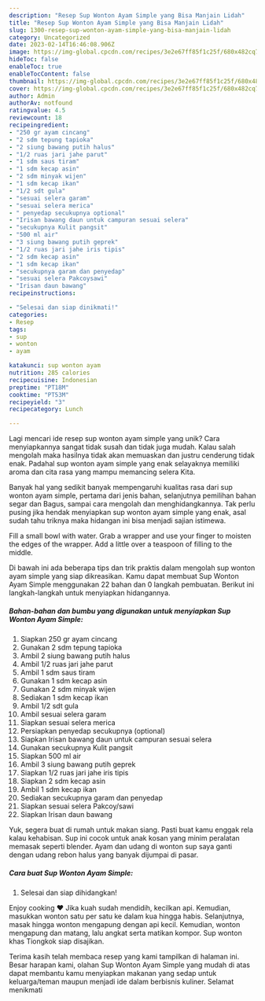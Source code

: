 ```yaml
---
description: "Resep Sup Wonton Ayam Simple yang Bisa Manjain Lidah"
title: "Resep Sup Wonton Ayam Simple yang Bisa Manjain Lidah"
slug: 1300-resep-sup-wonton-ayam-simple-yang-bisa-manjain-lidah
category: Uncategorized
date: 2023-02-14T16:46:08.906Z
image: https://img-global.cpcdn.com/recipes/3e2e67ff85f1c25f/680x482cq70/sup-wonton-ayam-simple-foto-resep-utama.jpg
hideToc: false
enableToc: true
enableTocContent: false
thumbnail: https://img-global.cpcdn.com/recipes/3e2e67ff85f1c25f/680x482cq70/sup-wonton-ayam-simple-foto-resep-utama.jpg
cover: https://img-global.cpcdn.com/recipes/3e2e67ff85f1c25f/680x482cq70/sup-wonton-ayam-simple-foto-resep-utama.jpg
author: Admin
authorAv: notfound
ratingvalue: 4.5
reviewcount: 18
recipeingredient:
- "250 gr ayam cincang"
- "2 sdm tepung tapioka"
- "2 siung bawang putih halus"
- "1/2 ruas jari jahe parut"
- "1 sdm saus tiram"
- "1 sdm kecap asin"
- "2 sdm minyak wijen"
- "1 sdm kecap ikan"
- "1/2 sdt gula"
- "sesuai selera garam"
- "sesuai selera merica"
- " penyedap secukupnya optional"
- "Irisan bawang daun untuk campuran sesuai selera"
- "secukupnya Kulit pangsit"
- "500 ml air"
- "3 siung bawang putih geprek"
- "1/2 ruas jari jahe iris tipis"
- "2 sdm kecap asin"
- "1 sdm kecap ikan"
- "secukupnya garam dan penyedap"
- "sesuai selera Pakcoysawi"
- "Irisan daun bawang"
recipeinstructions:

- "Selesai dan siap dinikmati!"
categories:
- Resep
tags:
- sup
- wonton
- ayam

katakunci: sup wonton ayam 
nutrition: 285 calories
recipecuisine: Indonesian
preptime: "PT18M"
cooktime: "PT53M"
recipeyield: "3"
recipecategory: Lunch

---
```





Lagi mencari ide resep sup wonton ayam simple yang unik? Cara menyiapkannya sangat tidak susah dan tidak juga mudah. Kalau salah mengolah maka hasilnya tidak akan memuaskan dan justru cenderung tidak enak. Padahal sup wonton ayam simple yang enak selayaknya memiliki aroma dan cita rasa yang mampu memancing selera Kita.





Banyak hal yang sedikit banyak mempengaruhi kualitas rasa dari sup wonton ayam simple, pertama dari jenis bahan, selanjutnya pemilihan bahan segar dan Bagus, sampai cara mengolah dan menghidangkannya. Tak perlu pusing jika hendak menyiapkan sup wonton ayam simple yang enak,      asal sudah tahu triknya maka hidangan ini bisa menjadi sajian istimewa.














Fill a small bowl with water. Grab a wrapper and use your finger to moisten the edges of the wrapper. Add a little over a teaspoon of filling to the middle.






Di bawah ini ada beberapa tips dan trik praktis dalam mengolah sup wonton ayam simple yang siap dikreasikan. Kamu dapat membuat Sup Wonton Ayam Simple menggunakan 22 bahan dan 0 langkah pembuatan. Berikut ini langkah-langkah untuk menyiapkan hidangannya.

<!--inarticleads1-->

##### Bahan-bahan dan bumbu yang digunakan untuk menyiapkan Sup Wonton Ayam Simple:

1. Siapkan 250 gr ayam cincang
1. Gunakan 2 sdm tepung tapioka
1. Ambil 2 siung bawang putih halus
1. Ambil 1/2 ruas jari jahe parut
1. Ambil 1 sdm saus tiram
1. Gunakan 1 sdm kecap asin
1. Gunakan 2 sdm minyak wijen
1. Sediakan 1 sdm kecap ikan
1. Ambil 1/2 sdt gula
1. Ambil sesuai selera garam
1. Siapkan sesuai selera merica
1. Persiapkan  penyedap secukupnya (optional)
1. Siapkan Irisan bawang daun untuk campuran sesuai selera
1. Gunakan secukupnya Kulit pangsit
1. Siapkan 500 ml air
1. Ambil 3 siung bawang putih geprek
1. Siapkan 1/2 ruas jari jahe iris tipis
1. Siapkan 2 sdm kecap asin
1. Ambil 1 sdm kecap ikan
1. Sediakan secukupnya garam dan penyedap
1. Siapkan sesuai selera Pakcoy/sawi
1. Siapkan Irisan daun bawang


Yuk, segera buat di rumah untuk makan siang. Pasti buat kamu enggak rela kalau kehabisan. Sup ini cocok untuk anak kosan yang minim peralatan memasak seperti blender. Ayam dan udang di wonton sup saya ganti dengan udang rebon halus yang banyak dijumpai di pasar. 

<!--inarticleads2-->

##### Cara buat Sup Wonton Ayam Simple:


1. Selesai dan siap dihidangkan!

Enjoy cooking ♥️ Jika kuah sudah mendidih, kecilkan api. Kemudian, masukkan wonton satu per satu ke dalam kua hingga habis. Selanjutnya, masak hingga wonton mengapung dengan api kecil. Kemudian, wonton mengapung dan matang, lalu angkat serta matikan kompor. Sup wonton khas Tiongkok siap disajikan. 

Terima kasih telah membaca resep yang kami tampilkan di halaman ini. Besar harapan kami, olahan Sup Wonton Ayam Simple yang mudah di atas dapat membantu kamu menyiapkan makanan yang sedap untuk keluarga/teman maupun menjadi ide dalam berbisnis kuliner. Selamat menikmati
